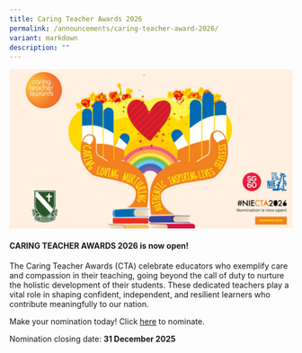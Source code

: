 ```yaml
---
title: Caring Teacher Awards 2026
permalink: /announcements/caring-teacher-award-2026/
variant: markdown
description: ""
---
```

![](/images/Announcement/Caring_Teacher_Award_2025.jpg)

#### CARING TEACHER AWARDS 2026 is now open! 

The Caring Teacher Awards (CTA) celebrate educators who exemplify care and compassion in their teaching, going beyond the call of duty to nurture the holistic development of their students. These dedicated teachers play a vital role in shaping confident, independent, and resilient learners who contribute meaningfully to our nation.

Make your nomination today! Click [here](https://www.cta.nie.edu.sg/) to nominate.

Nomination closing date: **31 December 2025**